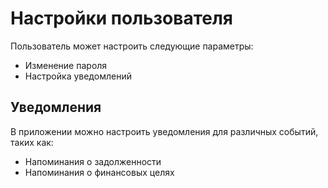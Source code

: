 # Настройки пользователя

Пользователь может настроить следующие параметры:
- Изменение пароля
- Настройка уведомлений

## Уведомления
В приложении можно настроить уведомления для различных событий, таких как:
- Напоминания о задолженности
- Напоминания о финансовых целях